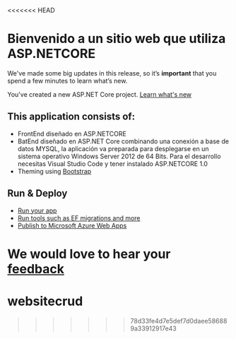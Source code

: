 <<<<<<< HEAD
# Bienvenido a un sitio web que utiliza ASP.NETCORE 

We've made some big updates in this release, so it’s **important** that you spend a few minutes to learn what’s new.

You've created a new ASP.NET Core project. [Learn what's new](https://go.microsoft.com/fwlink/?LinkId=518016)

## This application consists of:

*   FrontEnd diseñado en ASP.NETCORE
*   BatEnd diseñado en ASP.NET Core combinando una conexión a base de datos MYSQL, la aplicación va preparada para desplegarse en un sistema operativo Windows Server 2012 de 64 Bits. Para el desarrollo necesitas Visual Studio Code y tener instalado ASP.NETCORE 1.0
*   Theming using [Bootstrap](https://go.microsoft.com/fwlink/?LinkID=398939)


## Run & Deploy

*   [Run your app](https://go.microsoft.com/fwlink/?LinkID=517851)
*   [Run tools such as EF migrations and more](https://go.microsoft.com/fwlink/?LinkID=517853)
*   [Publish to Microsoft Azure Web Apps](https://go.microsoft.com/fwlink/?LinkID=398609)

We would love to hear your [feedback](https://go.microsoft.com/fwlink/?LinkId=518015)
=======
# websitecrud
>>>>>>> 78d33fe4d7e5def7d0daee586889a33912917e43
